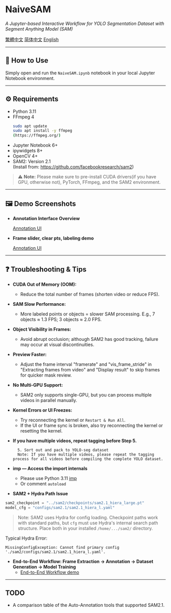 # NaiveSAM
*A Jupyter-based Interactive Workflow for YOLO Segmentation Dataset with Segment Anything Model (SAM)*


[繁體中文](README-zh-TW.md) [简体中文](README-zh.md) [English](README.md)

---

## 📌 How to Use
Simply open and run the `NaiveSAM.ipynb` notebook in your local Jupyter Notebook environment.

---

## ⚙️ Requirements
- Python 3.11
- FFmpeg 4
    ```bash
    sudo apt update
    sudo apt install -y ffmpeg
    (https://ffmpeg.org/)
    ```
- Jupyter Notebook 6+
- ipywidgets 8+
- OpenCV 4+
- SAM2: Version 2.1  
  (Install from: https://github.com/facebookresearch/sam2)

> ⚠️ **Note:** Please make sure to pre-install CUDA drivers(if you have GPU, otherwise not), PyTorch, FFmpeg, and the SAM2 environment.

---

## 🖼️ Demo Screenshots
- **Annotation Interface Overview**
  
  [Annotation UI](https://github.com/user-attachments/assets/1345436b-0d57-4b72-9e9d-fe161b5efe08)

- **Frame slider, clear pts, labeling demo**

  [Annotation UI](https://github.com/user-attachments/assets/57263d56-5f7e-419e-8f37-3c088f7d7bd7)



---

## ❓ Troubleshooting & Tips


- **CUDA Out of Memory (OOM):**
  - Reduce the total number of frames (shorten video or reduce FPS).
- **SAM Slow Performance:**
  - More labeled points or objects = slower SAM processing. E.g., 7 objects ≈ 1.3 FPS; 3 objects ≈ 2.0 FPS.
- **Object Visibility in Frames:**
  - Avoid abrupt occlusion; although SAM2 has good tracking, failure may occur at visual discontinuities.
- **Preview Faster:**
  - Adjust the frame interval "framerate" and "vis_frame_stride" in "Extracting frames from video" and "Display result" to skip frames for quicker mask review.
- **No Multi-GPU Support:**
  - SAM2 only supports single-GPU, but you can process multiple videos in parallel manually.
- **Kernel Errors or UI Freezes:**
  - Try reconnecting the kernel or `Restart & Run All`.
  - If the UI or frame sync is broken, also try reconnecting the kernel or resetting the kernel.

- **If you have multiple videos, repeat tagging before Step 5.**
  ```
    5. Sort out and pack to YOLO-seg dataset
    Note: If you have multiple videos, please repeat the tagging process for all videos before compiling the complete YOLO dataset.
    ```
- **imp — Access the import internals**
  - Please use Python 3.11 [imp](https://docs.python.org/3.13/library/imp.html)
  - Or comment `autoload`
    
- **SAM2 + Hydra Path Issue**
```python
sam2_checkpoint = "../sam2/checkpoints/sam2.1_hiera_large.pt"
model_cfg = "configs/sam2.1/sam2.1_hiera_l.yaml"
```
> Note: SAM2 uses Hydra for config loading. Checkpoint paths work with standard paths, but `cfg` must use Hydra's internal search path structure. Place both in your installed `/home/.../sam2/` directory.

Typical Hydra Error:
```
MissingConfigException: Cannot find primary config './sam2/configs/sam2.1/sam2.1_hiera_l.yaml'.
```

- **End-to-End Workflow: Frame Extraction → Annotation → Dataset Generation → Model Training**
  - [End-to-End Workflow demo](https://github.com/vscv/NaiveSAM/tree/main/End2End_demo)

---

## TODO
- A comparison table of the Auto-Annotation tools that supported SAM2.1.

